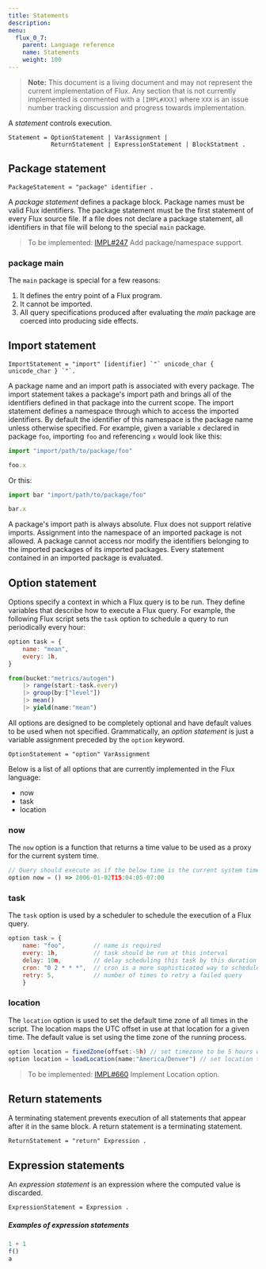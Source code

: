 ```yaml
---
title: Statements
description:
menu:
  flux_0_7:
    parent: Language reference
    name: Statements
    weight: 100
---
```


> **Note:** This document is a living document and may not represent the current implementation of Flux.
Any section that is not currently implemented is commented with a `[IMPL#XXX]` where `XXX` is an issue number tracking discussion and progress towards implementation.

A _statement_ controls execution.

```
Statement = OptionStatement | VarAssignment |
            ReturnStatement | ExpressionStatement | BlockStatment .
```

## Package statement

```
PackageStatement = "package" identifier .
```

A _package statement_ defines a package block.
Package names must be valid Flux identifiers.
The package statement must be the first statement of every Flux source file.
If a file does not declare a package statement, all identifiers in that file will belong to the special `main` package.

> To be implemented: [IMPL#247](https://github.com/influxdata/platform/issues/247) Add package/namespace support.

### package main

The `main` package is special for a few reasons:

1. It defines the entry point of a Flux program.
2. It cannot be imported.
3. All query specifications produced after evaluating the _main_ package are coerced into producing side effects.

## Import statement

```
ImportStatement = "import" [identifier] `"` unicode_char { unicode_char } `"`.
```

A package name and an import path is associated with every package.
The import statement takes a package's import path and brings all of the identifiers defined in that package into the current scope.
The import statement defines a namespace through which to access the imported identifiers.
By default the identifier of this namespace is the package name unless otherwise specified.
For example, given a variable `x` declared in package `foo`, importing `foo` and referencing `x` would look like this:

```js
import "import/path/to/package/foo"

foo.x
```

Or this:

```js
import bar "import/path/to/package/foo"

bar.x
```

A package's import path is always absolute.
Flux does not support relative imports.
Assignment into the namespace of an imported package is not allowed.
A package cannot access nor modify the identifiers belonging to the imported packages of its imported packages.
Every statement contained in an imported package is evaluated.

## Option statement

Options specify a context in which a Flux query is to be run.
They define variables that describe how to execute a Flux query.
For example, the following Flux script sets the `task` option to schedule a query to run periodically every hour:

```js
option task = {
    name: "mean",
    every: 1h,
}

from(bucket:"metrics/autogen")
    |> range(start:-task.every)
    |> group(by:["level"])
    |> mean()
    |> yield(name:"mean")
```

All options are designed to be completely optional and have default values to be used when not specified.
Grammatically, an _option statement_ is just a variable assignment preceded by the `option` keyword.

```
OptionStatement = "option" VarAssignment
```

Below is a list of all options that are currently implemented in the Flux language:

* now
* task
* location

### now

The `now` option is a function that returns a time value to be used as a proxy for the current system time.

```js
// Query should execute as if the below time is the current system time
option now = () => 2006-01-02T15:04:05-07:00
```

### task

The `task` option is used by a scheduler to schedule the execution of a Flux query.

```js
option task = {
    name: "foo",        // name is required
    every: 1h,          // task should be run at this interval
    delay: 10m,         // delay scheduling this task by this duration
    cron: "0 2 * * *",  // cron is a more sophisticated way to schedule. every and cron are mutually exclusive
    retry: 5,           // number of times to retry a failed query
    }
```

### location

The `location` option is used to set the default time zone of all times in the script.
The location maps the UTC offset in use at that location for a given time.
The default value is set using the time zone of the running process.

```js
option location = fixedZone(offset:-5h) // set timezone to be 5 hours west of UTC
option location = loadLocation(name:"America/Denver") // set location to be America/Denver
```

> To be implemented: [IMPL#660](https://github.com/influxdata/platform/issues/660) Implement Location option.

## Return statements

A terminating statement prevents execution of all statements that appear after it in the same block.
A return statement is a terminating statement.

```
ReturnStatement = "return" Expression .
```
## Expression statements

An _expression statement_ is an expression where the computed value is discarded.

```
ExpressionStatement = Expression .
```

##### Examples of expression statements

```js
1 + 1
f()
a
```
